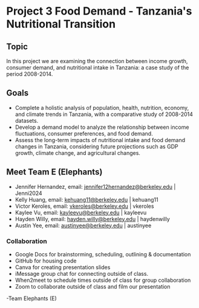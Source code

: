 # Project 3 Food Demand - Tanzania's Nutritional Transition

## Topic
In this project we are examining the connection between income growth, consumer demand, and nutritional intake in Tanzania: a case study of the period 2008-2014.

## Goals
- Complete a holistic analysis of population, health, nutrition, economy, and climate trends in Tanzania, with a comparative study of 2008-2014 datasets.
- Develop a demand model to analyze the relationship between income fluctuations, consumer preferences, and food demand.
- Assess the long-term impacts of nutritional intake and food demand changes in Tanzania, considering future projections such as GDP growth, climate change, and agricultural changes.

## Meet Team E (Elephants)
- Jennifer Hernandez, email: jennifer12hernandez@berkeley.edu | Jenni2024
- Kelly Huang, email: kehuang11@berkeley.edu | kehuang11 
- Victor Keroles, email: vkeroles@berkeley.edu | vkeroles 
- Kaylee Vu, email: kayleevu@berkeley.edu | kayleevu
- Hayden Willy, email: hayden.willy@berkeley.edu | haydenwilly
- Austin Yee, email: austinyee@berkeley.edu | austinyee

### Collaboration
- Google Docs for brainstorming, scheduling, outlining & documentation
- GitHub for housing code
- Canva for creating presentation slides
- iMessage group chat for connecting outside of class.
- When2meet to schedule times outside of class for group collaboration
- Zoom to collaborate outside of class and film our presentation

-Team Elephants (E)

